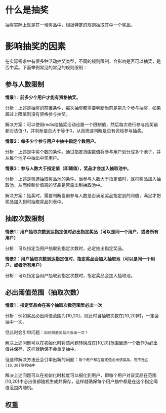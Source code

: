 # 什么是抽奖

抽奖实际上就是在一堆奖品中，根据特定的规则抽取其中一个奖品。



# 影响抽奖的因素

在实际需求中有很多种活动抽奖类型，不同的规则限制，会影响是否可以抽奖，是否中奖。下面举例常见的常见的规则限制：

## 参与人数限制

**情景1：前多少个用户才能有资格抽奖。**

分析：上述是抽奖的前置条件，每次抽奖都需要判断当前是第几个参与抽奖，如果超过上限值则没有资格参与抽奖。

解决方案：可以使用redis给抽奖活动设置一个限制值，然后每次进行参与抽奖前都对该值-1，并判断是否大于等于0，从而快速判断是否有资格参与抽奖。



**情景2：每多少个参与用户中抽中指定个数用户。**

分析：上述是中奖个数的条件。通过指定范围数值将参与用户划分成多个池子，并从每个池子中抽出中奖用户。



**情景3：参与人数大于指定值（即阈值），奖品才会加入抽取池中。**

分析：上述是筛选抽取奖品池的条件。当参与人数大于指定值时，就将奖品加入抽取池，从而控制价值高的奖品是否露出到抽取池中。

解决方案：抽奖时，需要判断当前参与人数是否满足奖品指定到的阈值，满足才把奖品加入到可抽取奖品列表中。



## 抽取次数限制

**情景1：用户抽取次数到达指定值时必出指定奖品（可以是同一个用户，或者所有用户）**

分析：可以指定当用户抽取到指定次数时，必定抽出指定奖品。



**情景2：用户抽取次数到达指定值时，指定奖品会加入抽取池（可以是同一个用户，或者所有用户）**

分析：可以指定当用户抽取到指定次数时，指定奖品会加入抽取池。



## 必出阈值范围（抽取次数）

**情景1：指定奖品会在某个抽取次数范围里必出一次**

分析：例如奖品必出阈值范围为[10,20]，则此时当抽取次数在[10,20]时，一定会抽中一次。

但此时会引申问题：`如何规避奖品只会出一次？`

解决上述问题可以在初始化时将该问题转换成在[10,20]范围里选一个数作为必出值并保存，这样就确保不会重复抽中。

但这种解决方法还会引申出新的问题：`每个用户都在指定值必出该奖品，而不是在[10,20]随机抽中`

解决上述问题可以在初始化时粒度可以细化到用户，即每个用户对该奖品在范围[10,20]中必出值都随机生成并保存，这样就确保每个用户抽中都是在这个指定阈值范围内随机。



## 权重

